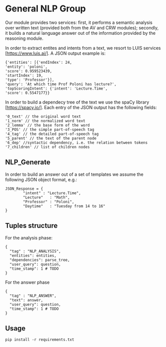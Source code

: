 # General NLP Group

Our module provides two services: first, it performs a semantic analysis over written text (provided both from the AV and CRW modules); secondly, it builds a natural language answer out of the information provided by the reasoning module.

In order to extract entites and intents from a text, we resort to LUIS services [https://www.luis.ai/]. A JSON output example is:
```
{'entities': [{'endIndex': 24,                
'entity': 'poloni',
'score': 0.959523439,
'startIndex': 19,
'type': 'Professor'}],
'query': 'At which time Prof Poloni has lecture?',
'topScoringIntent': {'intent': 'Lecture.Time',
'score': 0.5547177}}
```
In order to build a dependecy tree of the text we use the spaCy library [https://spacy.io/]. Each entry of the JSON output has the following fields:
```
'0_text' // the original word text
'1_norm' // the normalized word text
'2_lemma' // the base form of the word
'3_POS' // the simple part-of-speech tag
'4_tag' // the detailed part-of-speech tag
'5_parent' // the text of the parent node
'6_dep' //syntactic dependency, i.e. the relation between tokens
'7_children' // list of children nodes
```

## NLP_Generate

In order to build an answer out of a set of templates we assume the following JSON object format, e.g.:
```
JSON_Response = {
        "intent" : "Lecture.Time",
        "Lecture"   : "Math",
        "Professor" : "Poloni",
        "Daytime"   : "Tuesday from 14 to 16"
}
```

## Tuples structure
For the analysis phase:
```
{
  "tag" : "NLP_ANALYSIS",
  "entities": entities,
  "dependencies": parse_tree,
  "user_query": question,
  "time_stamp": 1 # TODO
}
```
For the answer phase
```
{
  "tag" : "NLP_ANSWER",
  "text": answer,
  "user_query": question,
  "time_stamp": 1 # TODO
}
```

## Usage
```
pip install -r requirements.txt
```
